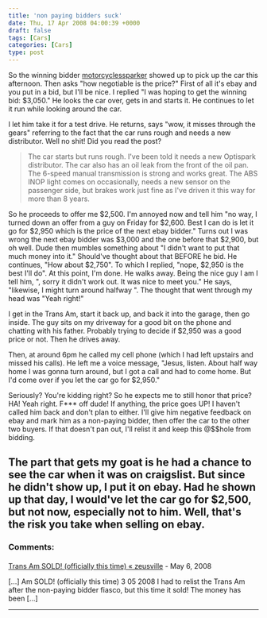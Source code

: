 ```yaml
---
title: 'non paying bidders suck'
date: Thu, 17 Apr 2008 04:00:39 +0000
draft: false
tags: [Cars]
categories: [Cars]
type: post
---
```


So the winning bidder [motorcyclessparker](http://myworld.ebay.com/motorcyclessparker) showed up to pick up the car this afternoon. Then asks "how negotiable is the price?" First of all it's ebay and you put in a bid, but I'll be nice. I replied "I was hoping to get the winning bid: $3,050." He looks the car over, gets in and starts it. He continues to let it run while looking around the car.

I let him take it for a test drive. He returns, says "wow, it misses through the gears" referring to the fact that the car runs rough and needs a new distributor. Well no shit! Did you read the post?

> The car starts but runs rough. I've been told it needs a new Optispark distributor. The car also has an oil leak from the front of the oil pan. The 6-speed manual transmission is strong and works great. The ABS INOP light comes on occasionally, needs a new sensor on the passenger side, but brakes work just fine as I've driven it this way for more than 8 years.

So he proceeds to offer me $2,500. I'm annoyed now and tell him "no way, I turned down an offer from a guy on Friday for $2,600. Best I can do is let it go for $2,950 which is the price of the next ebay bidder." Turns out I was wrong the next ebay bidder was $3,000 and the one before that $2,900, but oh well. Dude then mumbles something about "I didn't want to put that much money into it." Should've thought about that BEFORE he bid. He continues, "How about $2,750". To which I replied, "nope, $2,950 is the best I'll do". At this point, I'm done. He walks away. Being the nice guy I am I tell him, ", sorry it didn't work out. It was nice to meet you." He says, "likewise, I might turn around halfway ". The thought that went through my head was "Yeah right!"

I get in the Trans Am, start it back up, and back it into the garage, then go inside. The guy sits on my driveway for a good bit on the phone and chatting with his father. Probably trying to decide if $2,950 was a good price or not. Then he drives away.

Then, at around 6pm he called my cell phone (which I had left upstairs and missed his calls). He left me a voice message, "Jesus, listen. About half way home I was gonna turn around, but I got a call and had to come home. But I'd come over if you let the car go for $2,950."

Seriously? You're kidding right? So he expects me to still honor that price? HA! Yeah right. F\*\*\* off dude! If anything, the price goes UP! I haven't called him back and don't plan to either. I'll give him negative feedback on ebay and mark him as a non-paying bidder, then offer the car to the other two buyers. If that doesn't pan out, I'll relist it and keep this @$$hole from bidding.

The part that gets my goat is he had a chance to see the car when it was on craigslist. But since he didn't show up, I put it on ebay. Had he shown up that day, I would've let the car go for $2,500, but not now, especially not to him. Well, that's the risk you take when selling on ebay.
---
### Comments:
####
[Trans Am SOLD! (officially this time) &laquo; zeusville](http://zeusville.wordpress.com/2008/05/03/trans-am-sold-officially-this-time/ "") - <time datetime="2008-05-03 21:23:03">May 6, 2008</time>

\[...\] Am SOLD! (officially this time) 3 05 2008 I had to relist the Trans Am after the non-paying bidder fiasco, but this time it sold! The money has been \[...\]
<hr />
